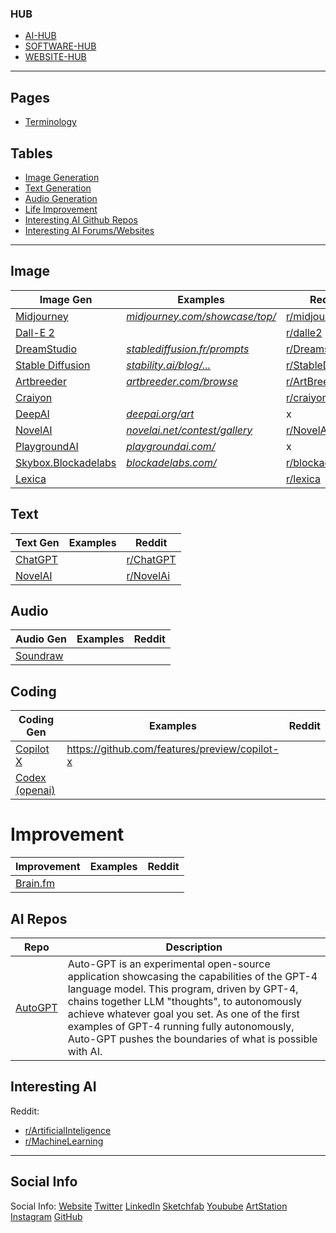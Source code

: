 ### HUB

* [AI-HUB](https://github.com/MarcelvanDuijnDev/AI-HUB)
* [SOFTWARE-HUB](https://github.com/MarcelvanDuijnDev/Software-HUB)
* [WEBSITE-HUB](https://github.com/MarcelvanDuijnDev/WEBSITE-HUB)

<hr>

## Pages
- [Terminology](https://github.com/MarcelvanDuijnDev/AI-HUB/blob/main/Terminology.md)

## Tables
- [Image Generation](#image)
- [Text Generation](#text)
- [Audio Generation](#audio)
- [Life Improvement](#improvement)
- [Interesting AI Github Repos](#ai-repos)
- [Interesting AI Forums/Websites](#interesting-ai)

<hr>

## Image
|Image Gen|Examples|Reddit|
|----|----|----|
|[Midjourney](https://midjourney.com/home)|[_midjourney.com/showcase/top/_](https://midjourney.com/showcase/top/)|[r/midjourney](https://www.reddit.com/r/midjourney/)|
|[Dall-E 2](https://openai.com/dall-e-2/)||[r/dalle2](https://www.reddit.com/r/dalle2/)|
|[DreamStudio](https://beta.dreamstudio.ai/dream)|[_stablediffusion.fr/prompts_](https://stablediffusion.fr/prompts)|[r/DreamstudioAI](https://www.reddit.com/r/DreamstudioAI/)|
|[Stable Diffusion](https://stablediffusionweb.com/#demo)|[_stability.ai/blog/..._](https://stability.ai/blog/stable-diffusion-public-release)|[r/StableDiffusion](https://www.reddit.com/r/StableDiffusion/)|
|[Artbreeder](https://www.artbreeder.com/)|[_artbreeder.com/browse_](https://www.artbreeder.com/browse)|[r/ArtBreeder](https://www.reddit.com/r/ArtBreeder/)|
|[Craiyon](https://www.craiyon.com/)||[r/craiyon](https://www.reddit.com/r/craiyon/)|
|[DeepAI](https://deepai.org/machine-learning-model/text2img)|[_deepai.org/art_](https://deepai.org/art)|x|
|[NovelAI](https://novelai.net/stories)|[_novelai.net/contest/gallery_](https://novelai.net/contest/gallery)|[r/NovelAi](https://www.reddit.com/r/NovelAi/)|
|[PlaygroundAI](https://playgroundai.com/)|[_playgroundai.com/_](https://playgroundai.com/)|x|
|[Skybox.Blockadelabs](https://www.blockadelabs.com/)|[_blockadelabs.com/_](https://www.blockadelabs.com/#intro)|[r/blockadelabs](https://www.reddit.com/user/blockadelabs/)|
|[Lexica](https://lexica.art/)||[r/lexica](https://www.reddit.com/r/lexica/)|


## Text

|Text Gen|Examples|Reddit|
|----|----|----|
|[ChatGPT](https://chat.openai.com/chat)||[r/ChatGPT](https://www.reddit.com/r/ChatGPT/)|
|[NovelAI](https://novelai.net/stories)||[r/NovelAi](https://www.reddit.com/r/NovelAi/)|


## Audio

|Audio Gen|Examples|Reddit|
|----|----|----|
|[Soundraw](https://soundraw.io/)|||


## Coding
|Coding Gen|Examples|Reddit|
|----|----|----|
|[Copilot X]()|https://github.com/features/preview/copilot-x||
|[Codex (openai)](https://openai.com/blog/openai-codex)|||


# Improvement
|Improvement|Examples|Reddit|
|----|----|----|
|[Brain.fm](https://www.brain.fm/)|||


## AI Repos

| Repo | Description |
|----|----|
|[AutoGPT](https://github.com/Significant-Gravitas/Auto-GPT)|Auto-GPT is an experimental open-source application showcasing the capabilities of the GPT-4 language model. This program, driven by GPT-4, chains together LLM "thoughts", to autonomously achieve whatever goal you set. As one of the first examples of GPT-4 running fully autonomously, Auto-GPT pushes the boundaries of what is possible with AI.|


## Interesting AI

Reddit:
* [r/ArtificialInteligence](https://www.reddit.com/r/ArtificialInteligence/)
* [r/MachineLearning](https://www.reddit.com/r/MachineLearning/)

<hr>

## Social Info
Social Info: 
[Website](https://marcelvanduijndev.github.io/Website/index.html)
[Twitter](https://twitter.com/MarcelvanDuijn_)
[LinkedIn](https://www.linkedin.com/in/marcel-van-duijn/)
[Sketchfab](https://sketchfab.com/MarcelvanDuijn)
[Youbube](https://www.youtube.com/channel/UCifUu8rDfr-ljsMx8bUVGrg)
[ArtStation](https://www.artstation.com/marcelvanduijn)
[Instagram](https://www.instagram.com/marcelvanduijn_/)
[GitHub](https://github.com/MarcelvanDuijnDev)
